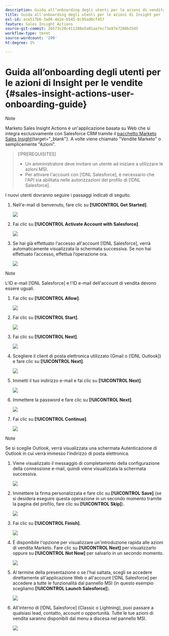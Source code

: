 ```yaml
---
description: Guida all’onboarding degli utenti per le azioni di vendita Insight - Documentazione di Marketo - Documentazione del prodotto
title: Guida all’onboarding degli utenti per le azioni di Insight per le vendite
exl-id: ace517b6-3a06-4e2e-b545-8c95ad0cf457
feature: Sales Insight Actions
source-git-commit: 26573c20c411208e5a01aa7ec73a97e7208b35d5
workflow-type: tm+mt
source-wordcount: '299'
ht-degree: 2%

---
```


# Guida all’onboarding degli utenti per le azioni di Insight per le vendite {#sales-insight-actions-user-onboarding-guide}

>[!NOTE]
>
>Marketo Sales Insight Actions è un&#39;applicazione basata su Web che si integra esclusivamente con Salesforce CRM tramite il [pacchetto Marketo Sales Insight](/help/marketo/product-docs/marketo-sales-insight/msi-for-salesforce/installation/install-marketo-sales-insight-package-in-salesforce-appexchange.md){target="_blank"}. A volte viene chiamato &quot;Vendite Marketo&quot; o semplicemente &quot;Azioni&quot;.

>[!PREREQUISITES]
>
>* Un amministratore deve invitare un utente ad iniziare a utilizzare le azioni MSI.
>* Per attivare l&#39;account con [!DNL Salesforce], è necessario che l&#39;API sia abilitata nelle autorizzazioni del profilo di [!DNL Salesforce].

I nuovi utenti dovranno seguire i passaggi indicati di seguito.

1. Nell&#39;e-mail di benvenuto, fare clic su **[!UICONTROL Get Started]**.

   ![](assets/sales-insight-actions-user-onboarding-guide-1.png)

1. Fai clic su **[!UICONTROL Activate Account with Salesforce]**.

   ![](assets/sales-insight-actions-user-onboarding-guide-2.png)

1. Se hai già effettuato l&#39;accesso all&#39;account [!DNL Salesforce], verrà automaticamente visualizzata la schermata successiva. Se non hai effettuato l’accesso, effettua l’operazione ora.

   ![](assets/sales-insight-actions-user-onboarding-guide-3.png)

>[!NOTE]
>
>L&#39;ID e-mail [!DNL Salesforce] e l&#39;ID e-mail dell&#39;account di vendita devono essere uguali.

1. Fai clic su **[!UICONTROL Allow]**.

   ![](assets/sales-insight-actions-user-onboarding-guide-4.png)

1. Fai clic su **[!UICONTROL Start]**.

   ![](assets/sales-insight-actions-user-onboarding-guide-5.png)

1. Fai clic su **[!UICONTROL Next]**.

   ![](assets/sales-insight-actions-user-onboarding-guide-6.png)

1. Scegliere il client di posta elettronica utilizzato (Gmail o [!DNL Outlook]) e fare clic su **[!UICONTROL Next]**.

   ![](assets/sales-insight-actions-user-onboarding-guide-7.png)

1. Immetti il tuo indirizzo e-mail e fai clic su **[!UICONTROL Next]**.

   ![](assets/sales-insight-actions-user-onboarding-guide-8.png)

1. Immettere la password e fare clic su **[!UICONTROL Next]**.

   ![](assets/sales-insight-actions-user-onboarding-guide-9.png)

1. Fai clic su **[!UICONTROL Continue]**.

   ![](assets/sales-insight-actions-user-onboarding-guide-10.png)

>[!NOTE]
>
>Se si sceglie Outlook, verrà visualizzata una schermata Autenticazione di Outlook in cui verrà immesso l&#39;indirizzo di posta elettronica.

1. Viene visualizzato il messaggio di completamento della configurazione della connessione e-mail, quindi viene visualizzata la schermata successiva.

   ![](assets/sales-insight-actions-user-onboarding-guide-11.png)

1. Immettere la firma personalizzata e fare clic su **[!UICONTROL Save]** (se si desidera eseguire questa operazione in un secondo momento tramite la pagina del profilo, fare clic su **[!UICONTROL Skip]**).

   ![](assets/sales-insight-actions-user-onboarding-guide-12.png)

1. Fai clic su **[!UICONTROL Finish]**.

   ![](assets/sales-insight-actions-user-onboarding-guide-13.png)

1. È disponibile l&#39;opzione per visualizzare un&#39;introduzione rapida alle azioni di vendita Marketo. Fare clic su **[!UICONTROL Next]** per visualizzarlo oppure su **[!UICONTROL Not Now]** per salvarlo in un secondo momento.

   ![](assets/sales-insight-actions-user-onboarding-guide-14.png)

1. Al termine della presentazione o se l&#39;hai saltata, scegli se accedere direttamente all&#39;applicazione Web o all&#39;account [!DNL Salesforce] per accedere a tutte le funzionalità dal pannello MSI (in questo esempio scegliamo **[!UICONTROL Launch Salesforce]**).

   ![](assets/sales-insight-actions-user-onboarding-guide-15.png)

1. All&#39;interno di [!DNL Salesforce] (Classic o Lightning), puoi passare a qualsiasi lead, contatto, account o opportunità. Tutte le tue azioni di vendita saranno disponibili dal menu a discesa nel pannello MSI.

   ![](assets/sales-insight-actions-user-onboarding-guide-16.png)
